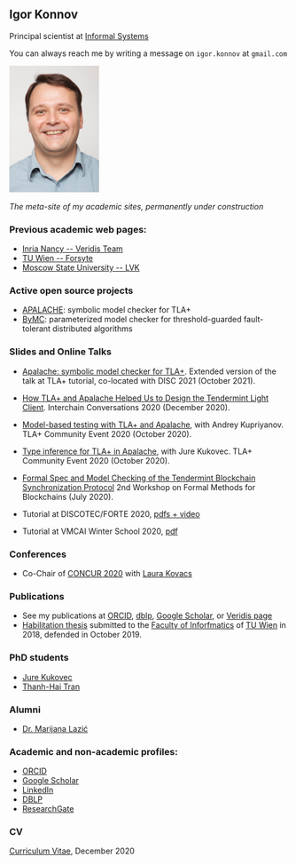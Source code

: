## Igor Konnov

Principal scientist at [Informal Systems](https://informal.systems)

You can always reach me by writing a message on `igor.konnov` at `gmail.com`

![a photo](/img/igor-konnov17.png)

*The meta-site of my academic sites, permanently under construction*

### Previous academic web pages:

 * [Inria Nancy -- Veridis Team](https://team.inria.fr/veridis/konnov/)
 * [TU Wien -- Forsyte](https://forsyte.at/people/konnov/)
 * [Moscow State University -- LVK](https://lvk.cs.msu.su/~konnov)

### Active open source projects

 * [APALACHE](https://github.com/konnov/apalache): symbolic model checker for TLA+
 * [ByMC](https://github.com/konnov/bymc): parameterized model checker for threshold-guarded fault-tolerant distributed algorithms

### Slides and Online Talks

- [Apalache: symbolic model checker for TLA+](https://www.youtube.com/watch?v=Ml7d_3vlH88).
  Extended version of the talk at TLA+ tutorial, co-located with DISC 2021
  (October 2021).

- [How TLA+ and Apalache Helped Us to Design the Tendermint Light Client](https://www.crowdcast.io/e/interchain-conversations-II/38).
    Interchain Conversations 2020 (December 2020).

- [Model-based testing with TLA+ and Apalache](https://youtu.be/aveoIMphzW8), with Andrey Kupriyanov.
  TLA+ Community Event 2020 (October 2020).

- [Type inference for TLA+ in Apalache](https://youtu.be/hnp25hmCMN8), with Jure Kukovec.
  TLA+ Community Event 2020 (October 2020).

- [Formal Spec and Model Checking of the Tendermint Blockchain Synchronization Protocol](https://youtu.be/h2Ovc1KWlXM)
  2nd Workshop on Formal Methods for Blockchains (July 2020).

 * Tutorial at DISCOTEC/FORTE 2020,
    [pdfs + video](https://www.discotec.org/2020/tutorials#parameterized-verification-with-byzantine-model-checker)

 * Tutorial at VMCAI Winter School 2020, [pdf](./talks/konnov-vmcai20-school.pdf)

### Conferences

 * Co-Chair of [CONCUR 2020](https://concur2020.forsyte.at/) with
 [Laura Kovacs](https://informatics.tuwien.ac.at/people/laura-kovacs)

### Publications

 * See my publications at [ORCID](https://orcid.org/0000-0001-6629-3377),
    [dblp](https://dblp.org/pers/hd/k/Konnov_0001:Igor),
    [Google Scholar](https://scholar.google.at/citations?user=K6OSiNYAAAAJ&hl=en),
    or [Veridis page](https://team.inria.fr/veridis/konnov/papers/) 
 * [Habilitation thesis](./doc/konnov-habil19.pdf) submitted to
    the [Faculty of Inforfmatics](https://informatics.tuwien.ac.at/)
    of [TU Wien](https://tuwien.at) in 2018,
    defended in October 2019.

### PhD students

 * [Jure Kukovec](https://forsyte.at/people/kukovec/)
 * [Thanh-Hai Tran](https://forsyte.at/people/tran/)

### Alumni

 * [Dr. Marijana Lazić](https://www7.in.tum.de/~lazic/)
 
### Academic and non-academic profiles:

 * [ORCID](https://orcid.org/0000-0001-6629-3377)
 * [Google Scholar](https://scholar.google.at/citations?user=K6OSiNYAAAAJ&hl=en)
 * [LinkedIn](https://www.linkedin.com/in/igor-konnov-7683241/)
 * [DBLP](https://dblp.org/pers/hd/k/Konnov_0001:Igor)
 * [ResearchGate](https://www.researchgate.net/profile/Igor_Konnov2)

### CV

[Curriculum Vitae](/doc/konnov-cv.pdf), December 2020
